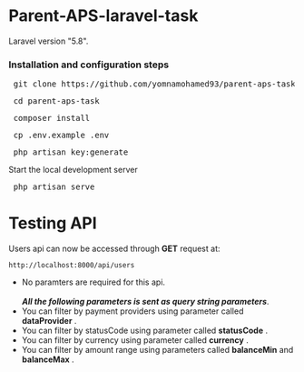 # Parent-APS-laravel-task

Laravel version "5.8".

### Installation and configuration steps

 <pre> git clone https://github.com/yomnamohamed93/parent-aps-task.git </pre>   
 <pre> cd parent-aps-task </pre>
 <pre> composer install </pre>
 <pre> cp .env.example .env </pre>
 <pre> php artisan key:generate </pre>
Start the local development server

   <pre> php artisan serve </pre>
# Testing API

Users api can now be accessed through **GET** request at: 

    http://localhost:8000/api/users
    
- No paramters are required for this api.</br> </br>
***All the following parameters is sent as query string parameters***. </br>
- You can filter by payment providers using parameter called **dataProvider** .
- You can filter by statusCode using parameter called **statusCode** .
- You can filter by currency using parameter called **currency** .
- You can filter by amount range using parameters called **balanceMin** and **balanceMax** .
